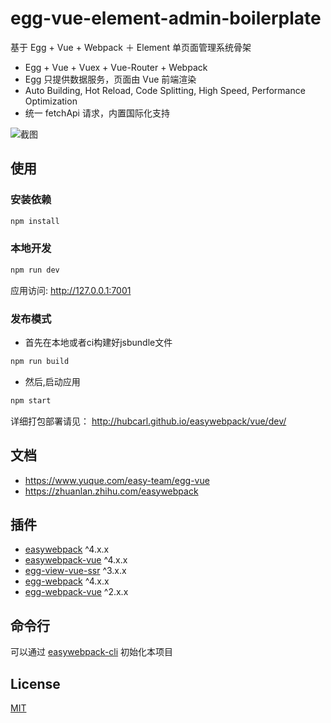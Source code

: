 # egg-vue-element-admin-boilerplate

基于 Egg + Vue + Webpack ＋ Element 单页面管理系统骨架

- Egg + Vue + Vuex + Vue-Router + Webpack
- Egg 只提供数据服务，页面由 Vue 前端渲染
- Auto Building, Hot Reload, Code Splitting, High Speed, Performance Optimization
- 统一 fetchApi 请求，内置国际化支持


![截图](https://github.com/hubcarl/egg-vue-webpack-boilerplate/blob/element-admin/docs/images/egg-element-admin.png)

## 使用

### 安装依赖

```bash
npm install
```

### 本地开发

```bash
npm run dev
```

应用访问: http://127.0.0.1:7001


### 发布模式

- 首先在本地或者ci构建好jsbundle文件

```bash
npm run build 
```

- 然后,启动应用

```bash
npm start 
```

详细打包部署请见： http://hubcarl.github.io/easywebpack/vue/dev/

## 文档

- https://www.yuque.com/easy-team/egg-vue
- https://zhuanlan.zhihu.com/easywebpack

## 插件

- [easywebpack](https://github.com/easy-team/easywebpack) ^4.x.x
- [easywebpack-vue](https://github.com/easy-team/easywebpack) ^4.x.x
- [egg-view-vue-ssr](https://github.com/easy-team/egg-view-vue-ssr) ^3.x.x
- [egg-webpack](https://github.com/easy-team/egg-webpack) ^4.x.x
- [egg-webpack-vue](https://github.com/easy-team/egg-webpack-vue) ^2.x.x

## 命令行

可以通过 [easywebpack-cli](https://github.com/easy-team/easywebpack-cli) 初始化本项目

## License

[MIT](LICENSE)
